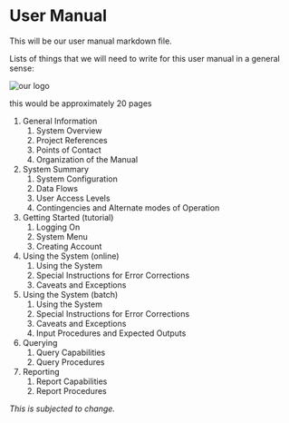# User Manual

This will be our user manual markdown file. 


Lists of things that we will need to write for this user manual in a general sense:



![our logo](https://schedulerconcordia.herokuapp.com/assets/picaso_resized-f0eb6bd17c89028c84e46d4d0bb9306b56b06ed86db81fc92c2f6e6e37ac33a7.png)

this would be approximately 20 pages

1. General Information
    1. System Overview
    2. Project References
    3. Points of Contact
    4. Organization of the Manual
2. System Summary
    1. System Configuration
    2. Data Flows
    3. User Access Levels
    4. Contingencies and Alternate modes of Operation
3. Getting Started (tutorial)
    1. Logging On
    2. System Menu
    3. Creating Account
4. Using the System (online)
    1. Using the System
    2. Special Instructions for Error Corrections
    3. Caveats and Exceptions
5. Using the System (batch)
    1. Using the System
    2. Special Instructions for Error Corrections
    3. Caveats and Exceptions
    4. Input Procedures and Expected Outputs
6. Querying
    1. Query Capabilities
    2. Query Procedures
7. Reporting
    1. Report Capabilities
    2. Report Procedures

_This is subjected to change._
    